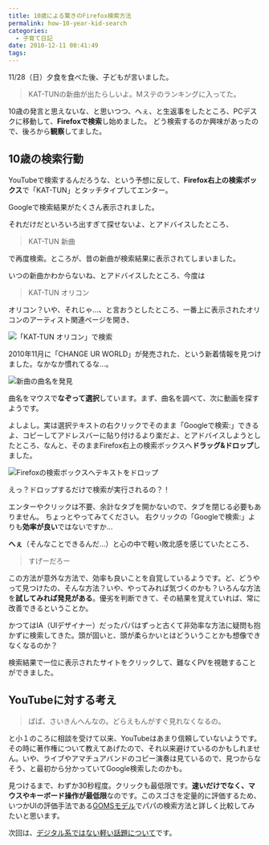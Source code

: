 ```yaml
---
title: 10歳による驚きのFirefox検索方法
permalink: how-10-year-kid-search
categories:
  - 子育て日記
date: 2010-12-11 00:41:49
tags:
---
```


11/28（日）夕食を食べた後、子どもが言いました。

> KAT-TUNの新曲が出たらしいよ。Mステのランキングに入ってた。

10歳の発言と思えないな、と思いつつ、へぇ、と生返事をしたところ、PCデスクに移動して、**Firefoxで検索**し始めました。
どう検索するのか興味があったので、後ろから**観察**してました。

## 10歳の検索行動

YouTubeで検索するんだろうな、という予想に反して、**Firefox右上の検索ボックス**で「KAT-TUN」とタッチタイプしてエンター。

Googleで検索結果がたくさん表示されました。

それだけだといろいろ出すぎて探せないよ、とアドバイスしたところ、

> KAT-TUN 新曲

で再度検索。ところが、昔の新曲が検索結果に表示されてしまいました。

いつの新曲かわからないね、とアドバイスしたところ、今度は

> KAT-TUN オリコン

オリコン？いや、それじゃ...、と言おうとしたところ、一番上に表示されたオリコンのアーティスト関連ページを開き、

![「KAT-TUN オリコン」で検索](/images/ia-kid/20101128-kat-tun-oricon.png)

2010年11月に「CHANGE UR WORLD」が発売された、という新着情報を見つけました。なかなか慣れてるな...。

![新曲の曲名を発見](/images/ia-kid/20101128-kat-tun-oricon-artist.png)

曲名をマウスで**なぞって選択**しています。まず、曲名を調べて、次に動画を探すようです。

よしよし。実は選択テキストの右クリックでそのまま「Googleで検索:」できるよ、コピーしてアドレスバーに貼り付けるより楽だよ、とアドバイスしようとしたところ、なんと、そのままFirefox右上の検索ボックスへ**ドラッグ&amp;ドロップ**しました。

![Firefoxの検索ボックスへテキストをドロップ](/images/ia-kid/20101128-firefox-search.png)

えっ？ドロップするだけで検索が実行されるの？！

エンターやクリックは不要、余計なタブを開かないので、タブを閉じる必要もありません。
ちょっとやってみてください。
右クリックの「Googleで検索:」よりも**効率が良い**ではないですか...

**へぇ**（そんなことできるんだ...）と心の中で軽い敗北感を感じていたところ、

> すげーだろー

この方法が意外な方法で、効率も良いことを自覚しているようです。ど、どうやって見つけたの、そんな方法？いや、やってみれば気づくのかも？いろんな方法を**試してみれば発見がある**。優劣を判断できて、その結果を覚えていれば、常に改善できるということか。

かつてはIA（UIデザイナー）だったパパはずっと古くて非効率な方法に疑問も抱かずに検索してきた。頭が固いと、頭が柔らかいとはどういうことかも想像できなくなるのか？

検索結果で一位に表示されたサイトをクリックして、難なくPVを視聴することができました。

## YouTubeに対する考え

> ぱぱ、さいきんへんなの。どらえもんがすぐ見れなくなるの。

と小１のころに相談を受けて以来、YouTubeはあまり信頼していないようです。その時に著作権について教えてあげたので、それ以来避けているのかもしれません。いや、ライブやアマチュアバンドのコピー演奏は見ているので、見つからなそう、と最初から分かっていてGoogle検索したのかも。

見つけるまで、わずか30秒程度。クリックも最低限です。**速いだけでなく、マウスやキーボード操作が最低限**なのです。このスゴさを定量的に評価するため、いつかUIの評価手法である[GOMSモデル](http://en.wikipedia.org/wiki/GOMS)でパパの検索方法と詳しく比較してみたいと思います。

次回は、[デジタル系ではない軽い話題について](../10-year-boy-says-gottan/)です。